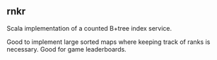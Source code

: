 ## rnkr

Scala implementation of a counted B+tree index service.

Good to implement large sorted maps where keeping track of ranks is necessary. Good for game leaderboards.
